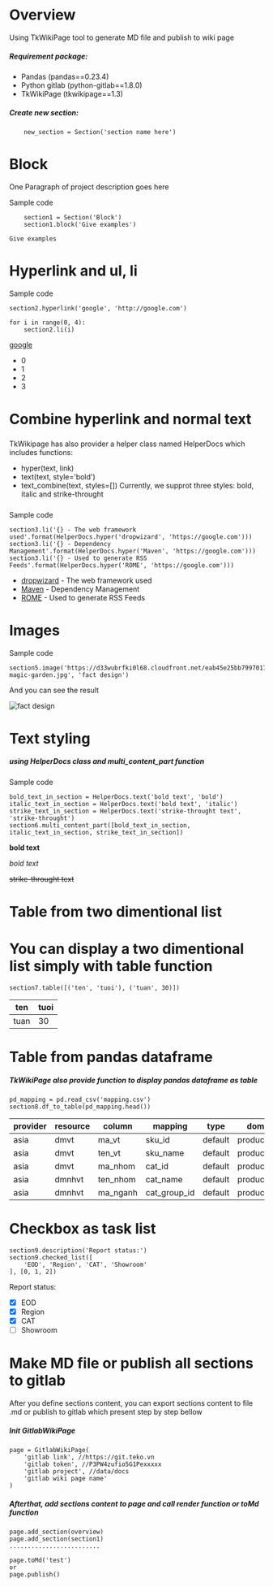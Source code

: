 # Overview

Using TkWikiPage tool to generate MD file and publish to wiki page

##### Requirement package: #####
* Pandas (pandas==0.23.4)
* Python gitlab (python-gitlab==1.8.0)
* TkWikiPage (tkwikipage==1.3)
##### Create new section: #####
``` 
    new_section = Section('section name here')
 ```

# Block

One Paragraph of project description goes here

Sample code

``` 
    section1 = Section('Block')
    section1.block('Give examples')
 ```

``` Give examples ```

# Hyperlink and ul, li

Sample code

``` 
section2.hyperlink('google', 'http://google.com')

for i in range(0, 4):
    section2.li(i)
 ```

[google](http://google.com)
* 0
* 1
* 2
* 3
# Combine hyperlink and normal text

##### 
TkWikipage has also provider a helper class named HelperDocs which includes functions:
- hyper(text, link)
- text(text, style='bold')
- text_combine(text, styles=[])
Currently, we supprot three styles: bold, italic and strike-throught
 #####
Sample code

``` 
section3.li('{} - The web framework used'.format(HelperDocs.hyper('dropwizard', 'https://google.com')))
section3.li('{} - Dependency Management'.format(HelperDocs.hyper('Maven', 'https://google.com')))
section3.li('{} - Used to generate RSS Feeds'.format(HelperDocs.hyper('ROME', 'https://google.com')))
 ```

* [dropwizard](https://google.com) - The web framework used
* [Maven](https://google.com) - Dependency Management
* [ROME](https://google.com) - Used to generate RSS Feeds
# Images

Sample code

``` 
section5.image('https://d33wubrfki0l68.cloudfront.net/eab45e25bb79970178fab7a2d10cba0209372a59/94d9e/assets/images/philly-magic-garden.jpg', 'fact design')
 ```

And you can see the result

![fact design](https://d33wubrfki0l68.cloudfront.net/eab45e25bb79970178fab7a2d10cba0209372a59/94d9e/assets/images/philly-magic-garden.jpg)

# Text styling

##### using HelperDocs class and multi_content_part function #####
Sample code

``` 
bold_text_in_section = HelperDocs.text('bold text', 'bold')
italic_text_in_section = HelperDocs.text('bold text', 'italic')
strike_text_in_section = HelperDocs.text('strike-throught text', 'strike-throught')
section6.multi_content_part([bold_text_in_section, italic_text_in_section, strike_text_in_section])
 ```

**bold text**

*bold text*

~~strike-throught text~~

# Table from two dimentional list

# You can display a two dimentional list simply with table function #
``` 
section7.table([('ten', 'tuoi'), ('tuan', 30)])
 ```

|ten|tuoi|
|-|-|
|tuan|30|
# Table from pandas dataframe

##### TkWikiPage also provide function to display pandas dataframe as table #####
``` 
pd_mapping = pd.read_csv('mapping.csv')
section8.df_to_table(pd_mapping.head())
 ```

|provider|resource|column|mapping|type|domain|comment|
|-|-|-|-|-|-|-|
|asia|dmvt|ma_vt|sku_id|default|product_info|nan|
|asia|dmvt|ten_vt|sku_name|default|product_info|nan|
|asia|dmvt|ma_nhom|cat_id|default|product_info|nan|
|asia|dmnhvt|ten_nhom|cat_name|default|product_info|nan|
|asia|dmnhvt|ma_nganh|cat_group_id|default|product_info|nan|
# Checkbox as task list

``` 
section9.description('Report status:')
section9.checked_list([
    'EOD', 'Region', 'CAT', 'Showroom'
], [0, 1, 2])
 ```

Report status:

- [x] EOD
- [x] Region
- [x] CAT
- [ ] Showroom
# Make MD file or publish all sections to gitlab


After you define sections content, you can export sections content to file .md or publish to gitlab which present step by step bellow


##### Init GitlabWikiPage #####
``` 
page = GitlabWikiPage(
    'gitlab link', //https://git.teko.vn
    'gitlab token', //P3PW4zufio5G1Pexxxxx
    'gitlab project', //data/docs
    'gitlab wiki page name'
)
 ```

##### Afterthat, add sections content to page and call render function or toMd function #####
``` 
page.add_section(overview)
page.add_section(section1)
.........................
 ```

``` 
page.toMd('test')
or 
page.publish()
 ```


